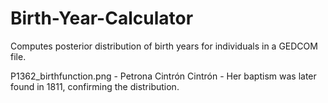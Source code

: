 # Birth-Year-Calculator

Computes posterior distribution of birth years for individuals in a GEDCOM file.

P1362_birthfunction.png - Petrona Cintrón Cintrón - Her baptism was later found in 1811, confirming the distribution.
